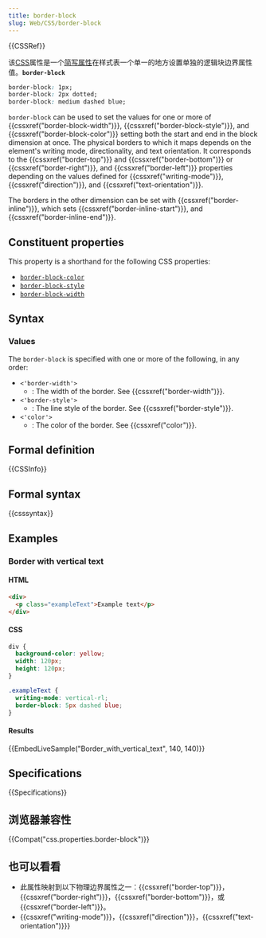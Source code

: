 ```yaml
---
title: border-block
slug: Web/CSS/border-block
---
```

{{CSSRef}}

该[CSS](/zh-CN/docs/Web/CSS)属性是一个[简写属性](/zh-CN/docs/Web/CSS/Shorthand_properties)在样式表一个单一的地方设置单独的逻辑块边界属性值。**`border-block`**

```css
border-block: 1px;
border-block: 2px dotted;
border-block: medium dashed blue;
```

`border-block` can be used to set the values for one or more of {{cssxref("border-block-width")}}, {{cssxref("border-block-style")}}, and {{cssxref("border-block-color")}} setting both the start and end in the block dimension at once. The physical borders to which it maps depends on the element's writing mode, directionality, and text orientation. It corresponds to the {{cssxref("border-top")}} and {{cssxref("border-bottom")}} or {{cssxref("border-right")}}, and {{cssxref("border-left")}} properties depending on the values defined for {{cssxref("writing-mode")}}, {{cssxref("direction")}}, and {{cssxref("text-orientation")}}.

The borders in the other dimension can be set with {{cssxref("border-inline")}}, which sets {{cssxref("border-inline-start")}}, and {{cssxref("border-inline-end")}}.

## Constituent properties

This property is a shorthand for the following CSS properties:

- [`border-block-color`](/zh-CN/docs/Web/CSS/border-block-color)
- [`border-block-style`](/zh-CN/docs/Web/CSS/border-block-style)
- [`border-block-width`](/zh-CN/docs/Web/CSS/border-block-width)

## Syntax

### Values

The `border-block` is specified with one or more of the following, in any order:

- `<'border-width'>`
  - : The width of the border. See {{cssxref("border-width")}}.
- `<'border-style'>`
  - : The line style of the border. See {{cssxref("border-style")}}.
- `<'color'>`
  - : The color of the border. See {{cssxref("color")}}.

## Formal definition

{{CSSInfo}}

## Formal syntax

{{csssyntax}}

## Examples

### Border with vertical text

#### HTML

```html
<div>
  <p class="exampleText">Example text</p>
</div>
```

#### CSS

```css
div {
  background-color: yellow;
  width: 120px;
  height: 120px;
}

.exampleText {
  writing-mode: vertical-rl;
  border-block: 5px dashed blue;
}
```

#### Results

{{EmbedLiveSample("Border_with_vertical_text", 140, 140)}}

## Specifications

{{Specifications}}

## 浏览器兼容性

{{Compat("css.properties.border-block")}}

## 也可以看看

- 此属性映射到以下物理边界属性之一：{{cssxref("border-top")}}，{{cssxref("border-right")}}，{{cssxref("border-bottom")}}，或{{cssxref("border-left")}}。
- {{cssxref("writing-mode")}}，{{cssxref("direction")}}，{{cssxref("text-orientation")}}}
